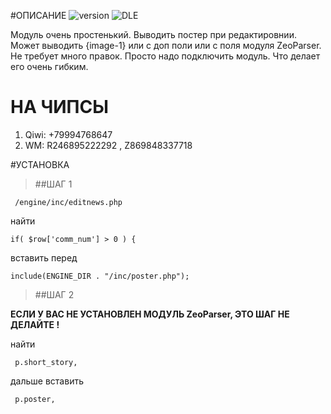 #ОПИСАНИЕ
![version](https://img.shields.io/badge/version-1.0.1-red.svg?style=flat-square "Version")
![DLE](https://img.shields.io/badge/DLE-10.x-green.svg?style=flat-square "DLE Version")

Модуль очень простенький. Выводить постер при редактировнии. Может выводить {image-1} или с доп поли или с поля модуля ZeoParser. Не требует много правок. Просто надо подключить модуль. Что делает его очень гибким. 

# НА ЧИПСЫ
1. Qiwi: +79994768647
2. WM: R246895222292 , Z869848337718

#УСТАНОВКА 
> ##ШАГ 1

	 /engine/inc/editnews.php

найти 

	if( $row['comm_num'] > 0 ) {

вставить перед

	include(ENGINE_DIR . "/inc/poster.php");
	
> ##ШАГ 2 

<b>ЕСЛИ У ВАС НЕ УСТАНОВЛЕН МОДУЛЬ ZeoParser, ЭТО ШАГ НЕ ДЕЛАЙТЕ !</b> 

найти 

	 p.short_story,
	 
дальше вставить

	 p.poster,
